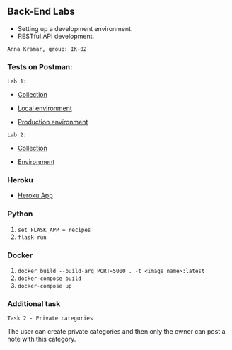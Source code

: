 ## Back-End Labs

- Setting up a development environment.
- RESTful API development.

`Anna Kramar, group: IK-02`

### Tests on Postman:
`Lab 1:`
- [Collection](https://drive.google.com/file/d/1QVJcblDo30N8ZUdeQUvrfOzRPqSVBgQ9/view?usp=sharing)

- [Local environment](https://drive.google.com/file/d/1LuknbRFC6Bggfp--hjupMexSAgCmvifj/view?usp=sharing)

- [Production environment](https://drive.google.com/file/d/1fGUtEJxmVpVHnaBwlhC-fY0gHDLLxE-g/view?usp=sharing)

`Lab 2:`
- [Collection](https://drive.google.com/file/d/1ZzU1GYQRDNY0KX6Xb9KwDKLnnnGuTrCf/view?usp=share_link)

- [Environment](https://drive.google.com/file/d/1W795tLODskgADhTzGYXfDwyfAmy2J4ZT/view?usp=share_link)
### Heroku
- [Heroku App](https://backend-lab1-recipes.herokuapp.com/)

### Python
1. `set FLASK_APP = recipes`
2. `flask run`

### Docker
1. `docker build --build-arg PORT=5000 . -t <image_name>:latest
`
2. `docker-compose build`
3. `docker-compose up`

### Additional task
`Task 2 - Private categories`

The user can create private categories and then only the owner can post a note with this category.
